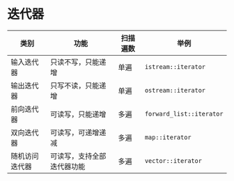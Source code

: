 # 迭代器

|类别|功能|扫描遍数|举例
|-|-|-|-|
输入迭代器|只读不写，只能递增|单遍|`istream::iterator`
输出迭代器|只写不读，只能递增|单遍|`ostream::iterator`
前向迭代器|可读写，只能递增|多遍|`forward_list::iterator`
双向迭代器|可读写，可递增递减|多遍|`map::iterator`
随机访问迭代器|可读写，支持全部迭代器功能|多遍|`vector::iterator`